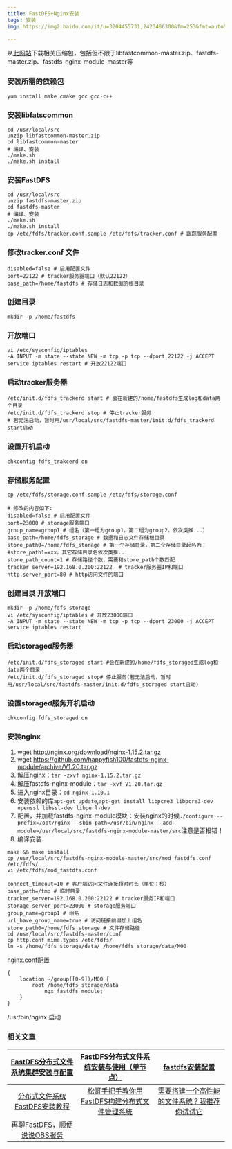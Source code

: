 ```yaml
---
title: FastDFS+Nginx安装
tags: 安装
img: https://img2.baidu.com/it/u=3204455731,2423486300&fm=253&fmt=auto&app=138&f=JPG?w=600&h=338

---
```


从[此网站](https://github.com/happyfish100)下载相关压缩包，包括但不限于libfastcommon-master.zip、fastdfs-master.zip、fastdfs-nginx-module-master等

### 安装所需的依赖包

```shell
yum install make cmake gcc gcc-c++
```

### 安装libfatscommon

```shell
cd /usr/local/src
unzip libfastcommon-master.zip
cd libfastcommon-master
# 编译、安装
./make.sh
./make.sh install
```

### 安装FastDFS

```shell
cd /usr/local/src
unzip fastdfs-master.zip
cd fastdfs-master
# 编译、安装
./make.sh
./make.sh install
cp /etc/fdfs/tracker.conf.sample /etc/fdfs/tracker.conf # 跟踪服务配置
```

### 修改tracker.conf 文件

```shell
disabled=false # 启用配置文件
port=22122 # tracker服务器端口（默认22122）
base_path=/home/fastdfs # 存储日志和数据的根目录
```

### 创建目录

```shell
mkdir -p /home/fastdfs
```

### 开放端口

```shell
vi /etc/sysconfig/iptables
-A INPUT -m state --state NEW -m tcp -p tcp --dport 22122 -j ACCEPT
service iptables restart # 开放22122端口
```

### 启动tracker服务器

```shell
/etc/init.d/fdfs_trackerd start # 会在新建的/home/fastdfs生成log和data两个目录
/etc/init.d/fdfs_trackerd stop # 停止tracker服务
# 若无法启动，暂时用/usr/local/src/fastdfs-master/init.d/fdfs_trackerd start启动
```

### 设置开机启动

```shell
chkconfig fdfs_trakcerd on
```

### 存储服务配置

```shell
cp /etc/fdfs/storage.conf.sample /etc/fdfs/storage.conf

# 修改的内容如下:
disabled=false # 启用配置文件
port=23000 # storage服务端口
group_name=group1 # 组名（第一组为group1，第二组为group2，依次类推...）
base_path=/home/fdfs_storage # 数据和日志文件存储根目录
store_path0=/home/fdfs_storage # 第一个存储目录，第二个存储目录起名为：#store_path1=xxx，其它存储目录名依次类推...
store_path_count=1 # 存储路径个数，需要和store_path个数匹配
tracker_server=192.168.0.200:22122  # tracker服务器IP和端口
http.server_port=80 # http访问文件的端口
```

### 创建目录 开放端口

```shell
mkdir -p /home/fdfs_storage
vi /etc/sysconfig/iptables # 开放23000端口
-A INPUT -m state --state NEW -m tcp -p tcp --dport 23000 -j ACCEPT 
service iptables restart
```

### 启动storaged服务器

```shell
/etc/init.d/fdfs_storaged start #会在新建的/home/fdfs_storaged生成log和data两个目录
/etc/init.d/fdfs_storaged stop# 停止服务(若无法启动，暂时用/usr/local/src/fastdfs-master/init.d/fdfs_storaged start启动)
```

### 设置storaged服务开机启动

```shell
chkconfig fdfs_storaged on 
```

### 安装nginx

1. wget http://nginx.org/download/nginx-1.15.2.tar.gz
2. wget https://github.com/happyfish100/fastdfs-nginx-module/archive/V1.20.tar.gz
3. 解压nginx：`tar -zxvf nginx-1.15.2.tar.gz`
4. 解压fastdfs-nginx-module：`tar -xvf V1.20.tar.gz`
5. 进入nginx目录：`cd nginx-1.10.1`
6. 安装依赖的库`apt-get update`,`apt-get install libpcre3 libpcre3-dev openssl libssl-dev libperl-dev`
7. 配置，并加载fastdfs-nginx-module模块：安装nginx的时候`./configure --prefix=/opt/nginx --sbin-path=/usr/bin/nginx --add-module=/usr/local/src/fastdfs-nginx-module-master/src`注意是否报错！
8. 编译安装
```shell
make && make install
cp /usr/local/src/fastdfs-nginx-module-master/src/mod_fastdfs.conf  /etc/fdfs/
vi /etc/fdfs/mod_fastdfs.conf

connect_timeout=10 # 客户端访问文件连接超时时长（单位：秒）
base_path=/tmp # 临时目录
tracker_server=192.168.0.200:22122 # tracker服务IP和端口
storage_server_port=23000 # storage服务端口
group_name=group1 # 组名
url_have_group_name=true # 访问链接前缀加上组名
store_path0=/home/fdfs_storage # 文件存储路径
cd /usr/local/src/fastdfs-master/conf
cp http.conf mime.types /etc/fdfs/
ln -s /home/fdfs_storage/data/ /home/fdfs_storage/data/M00
```
nginx.conf配置
```nginx
{
    location ~/group([0-9])/M00 {
        root /home/fdfs_storage/data
            ngx_fastdfs_module;
    }
}
```

/usr/bin/nginx 启动

### 相关文章

| [FastDFS分布式文件系统集群安装与配置](https://blog.csdn.net/xyang81/article/details/52928230) | [FastDFS分布式文件系统安装与使用（单节点）](https://blog.csdn.net/xyang81/article/details/52837974) | [fastdfs安装配置](https://www.cnblogs.com/sunshinekevin/p/8085554.html) |
| :----------------------------------------------------------: | :----------------------------------------------------------: | :----------------------------------------------------------: |
| [分布式文件系统FastDFS安装教程](https://www.cnblogs.com/handsomeye/p/9451568.html) | [松哥手把手教你用FastDFS构建分布式文件管理系统](https://mp.weixin.qq.com/s/N20mYUnHPhdc76K5MayjFQ) | [需要搭建一个高性能的文件系统？我推荐你试试它](https://mp.weixin.qq.com/s/PMQU7Bsp6RQRig8gti3Grg) |
| [再聊FastDFS，顺便说说OBS服务](https://mp.weixin.qq.com/s/0n0xNf9D8hrWCvAC8hmYfg) |                                                              |                                                              |


